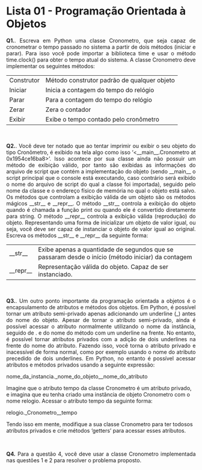 # Lista 01 - Programação Orientada à Objetos

<p align='justify'>
    <strong>Q1.</strong>. Escreva em Python uma classe Cronometro, que seja capaz de cronometrar o tempo passado no sistema a partir de dois métodos (iniciar e parar). Para isso você pode importar a biblioteca time e usar o método time.clock() para obter o tempo atual do sistema. A  classe Cronometro deve implementar os seguintes métodos:
</p>

<table> 
  <tr>
    <td> Construtor </td>
    <td>Método construtor padrão de qualquer objeto </td>
  </tr>
  <tr>
    <td> Iniciar </td>
    <td> Inicia a contagem do tempo do relógio </td>
  </tr>
  <tr>
    <td> Parar </td>
    <td> Para a contagem do tempo do relógio </td>
  </tr>
  <tr>
    <td> Zerar </td>
    <td> Zera o contador </td>
  </tr>
  <tr>
    <td> Exibir </td>
    <td> Exibe o tempo contado pelo cronômetro </td>
  </tr>
</table>
<br>

<p align='justify'>
    <strong>Q2.</strong>. Você deve ter notado que ao tentar imprimir ou exibir o seu objeto do tipo Cronômetro, é exibido na tela algo como isso ‘<__main__.Cronometro at 0x1954ce16ba8>’. Isso acontece por sua classe ainda não possuir um método de exibição válido, por tanto são exibidas as informações do arquivo de script que contém a implementação do objeto (sendo __main__ o script principal que o console está executando, 
    caso contrário será exibido o nome do arquivo de script do qual a classe foi importada), seguido pelo nome da classe e o endereço físico de memória no qual o objeto está salvo. Os métodos que controlam a exibição válida de um objeto são os métodos mágicos __str__ e __repr__. O método __str__ controla a exibição do objeto quando é chamada a função print ou quando ele é convertido diretamente para string. O método __repr__ controla a exibição válida (reprodução) do objeto. Representando uma forma de inicializar um objeto de valor igual, ou seja, você deve ser capaz de instanciar o objeto de valor igual ao original. Escreva os métodos __str__ e __repr__ da seguinte forma:
</p>

<table>
  <tr>
    <td> __str__ </td>
    <td> Exibe apenas a quantidade de segundos que se passaram desde o início (método iniciar) da contagem </td>
  </tr>
  <tr>
    <td> __repr__ </td>
    <td> Representação válida do objeto. Capaz de ser instanciado.</td>
  </tr>
</table>
<br>

<p align='justify'> 
  <strong>Q3.</strong>. Um outro ponto importante da programação orientada a objetos é o encapsulamento de atributos e métodos dos objetos. Em Python, é possível tornar um atributo semi-privado apenas adicionando um underline (_) antes do nome do objeto. Apesar de tornar o atributo semi-privado, ainda é possível acessar o atributo normalmente utilizando o nome da instância, seguido de . e do nome do método com um underline na frente. No entanto, é possível tornar atributos privados com a adição de dois underlines na frente do nome do atributo. Fazendo isso, você torna o atributo privado e inacessível de forma normal, como por exemplo usando o nome do atributo precedido de dois underlines. Em Python, no entanto é possível acessar atributos e métodos privados usando a seguinte expressão:

  nome_da_instancia._nome_do_objeto__nome_do_atributo<br>

  Imagine que o atributo tempo da classe Cronometro é um atributo privado, e imagina que eu tenha criado uma instância de objeto Cronometro com o nome relogio. Acessar o atributo tempo da seguinte
  forma:

  relogio._Cronometro__tempo <br> 

  Tendo isso em mente, modifique a sua classe Cronometro para ter todosos atributos privados e crie métodos ‘getters’ para acessar esses
  atributos.
</p>
<br>

<p align='justify'> 
  <strong>Q4.</strong> Para a questão 4, você deve usar a classe Cronometro implementada
nas questões 1 e 2 para resolver o problema proposto.
</p>
